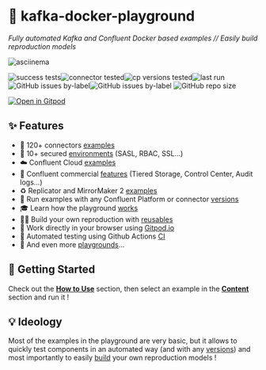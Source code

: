 # 🐳 kafka-docker-playground

*Fully automated Kafka and Confluent Docker based examples // Easily build reproduction models*

![asciinema](https://github.com/vdesabou/gifs/blob/master/connect/connect-cdc-oracle12-source/asciinema.gif?raw=true)

![success tests](https://img.shields.io/badge/success%20tests-1584%2F1680-red)![connector tested](https://img.shields.io/badge/connector%20tested-127-green)![cp versions tested](https://img.shields.io/badge/cp%20version%20tested-%205.4.5%205.5.6%206.0.4%206.1.3%206.2.1%207.0.0-green)![last run](https://img.shields.io/badge/last%20run-2021--11--05%2011:18-green)
![GitHub issues by-label](https://img.shields.io/github/issues/vdesabou/kafka-docker-playground/bug%20🔥)![GitHub issues by-label](https://img.shields.io/github/issues/vdesabou/kafka-docker-playground/enhancement%20✨)
![GitHub repo size](https://img.shields.io/github/repo-size/vdesabou/kafka-docker-playground)

[![Open in Gitpod](https://gitpod.io/button/open-in-gitpod.svg)](https://gitpod.io/#https://github.com/vdesabou/kafka-docker-playground)
## ✨ Features

- 🔗 120+ connectors [examples](/content?id=🔗-connectors)
- 🔐 10+ secured [environments](/content?id=%F0%9F%94%90-environments) (SASL, RBAC, SSL...)
- ☁️ Confluent Cloud [examples](/content?id=☁%EF%B8%8F-confluent-cloud)
- 💸 Confluent commercial [features](/content?id=💸-confluent-commercial) (Tiered Storage, Control Center, Audit logs...)
- ♻️ Replicator and MirrorMaker 2 [examples](/content?id=♻%EF%B8%8F-confluent-replicator-and-mirror-maker-2)
- 🎯 Run examples with any Confluent Platform or connector [versions](/how-to-use?id=🪄-specify-versions)
- 🎓 Learn how the playground [works](/how-it-works)
- 👷‍♂️ Build your own reproduction with [reusables](/reusables)
- 📱 Work directly in your browser using [Gitpod.io](/how-to-use?id=🪄-gitpodio)
- 🤖 Automated testing using Github Actions [CI](/how-it-works?id=🤖-how-ci-works)
- 👾 And even more [playgrounds](/content?id=👾-other-playgrounds)...

## 🏁 Getting Started

Check out the **[How to Use](/how-to-use.md)** section, then select an example in the **[Content](/content.md)** section and run it !

## 💡 Ideology

Most of the examples in the playground are very basic, but it allows to quickly test components in an automated way (and with any [versions](/how-to-use?id=🪄-specify-versions)) and most importantly to easily [build](/reusables) your own reproduction models !